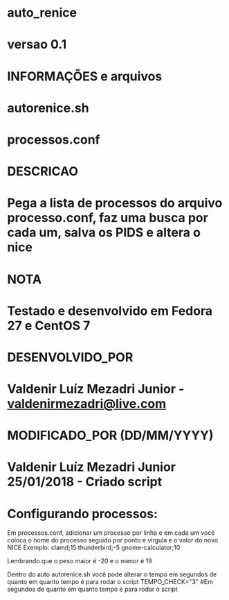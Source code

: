 # auto_renice
# versao 0.1
#
# INFORMAÇÕES e arquivos
#   autorenice.sh         
#   processos.conf
#
# DESCRICAO
#    Pega a lista de processos do arquivo processo.conf, faz uma busca por cada um, salva os PIDS e altera o nice
#
# NOTA
#   Testado e desenvolvido em Fedora 27 e CentOS 7
#   
#  DESENVOLVIDO_POR
#  Valdenir Luíz Mezadri Junior			- valdenirmezadri@live.com
#
#  MODIFICADO_POR		(DD/MM/YYYY)
#  Valdenir Luíz Mezadri Junior	25/01/2018	- Criado script

# Configurando processos:
  Em processos.conf, adicionar um processo por linha e em cada um você coloca o nome do processo seguido por ponto e vírgula e o valor do novo NICE
Exemplo:
clamd;15 
thunderbird;-5
gnome-calculator;10

Lembrando que o peso maior é -20 e o menor é 19

Dentro do auto autorenice.sh você pode alterar o tempo em segundos de quanto em quanto tempo é para rodar o script
TEMPO_CHECK="3" #Em segundos de quanto em quanto tempo é para rodar o script
